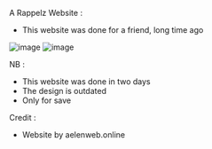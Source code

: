 A Rappelz Website : 

- This website was done for a friend, long time ago

![image](https://user-images.githubusercontent.com/70516429/212766391-55f27f87-9bf8-477c-b860-faa68fa223eb.png)
![image](https://user-images.githubusercontent.com/70516429/212766452-b00d1edb-9c17-4190-b9f4-ba226e115a01.png)


NB : 
- This website was done in two days
- The design is outdated
- Only for save

Credit : 

- Website by aelenweb.online
